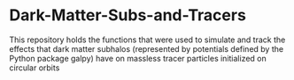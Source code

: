 # Dark-Matter-Subs-and-Tracers
This repository holds the functions that were used to simulate and track the effects that dark matter subhalos (represented by potentials defined by the Python package galpy) have on massless tracer particles initialized on circular orbits
